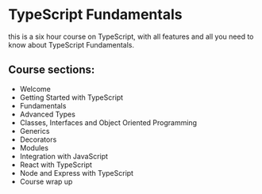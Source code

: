 # TypeScript Fundamentals

this is a six hour course on TypeScript, with all features and all you need to know about TypeScript Fundamentals.

## Course sections:

- Welcome
- Getting Started with TypeScript
- Fundamentals
- Advanced Types
- Classes, Interfaces and Object Oriented Programming
- Generics
- Decorators
- Modules
- Integration with JavaScript
- React with TypeScript
- Node and Express with TypeScript
- Course wrap up
